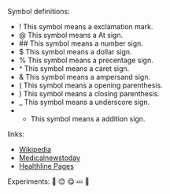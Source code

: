 Symbol definitions:
- ! This symbol means a exclamation mark.                               
- @ This symbol means a At sign.                              
- \#\# This symbol means a number sign.
- $ This symbol means a dollar sign.
- % This symbol means a precentage sign. 
- ^ This symbol means a caret sign. 
- & This symbol means a ampersand sign. 
- ( This symbol means a opening parenthesis.
- ) This symbol means a closing parenthesis.
- _ This symbol means a underscore sign. 
- + This symbol means a addition sign. 

links: 
- [Wikipedia](https://en.wikipedia.org/wiki/Apple)
- [Medicalnewstoday](https://www.healthline.com/nutrition/foods/bananas)
- [Healthline Pages](https://www.medicalnewstoday.com/articles/272782) 

Experiments:
🥳
😊
😋
💤
🥶

